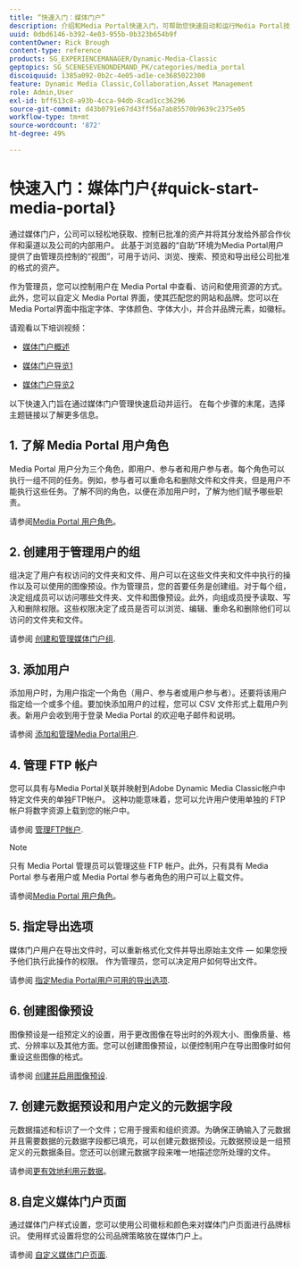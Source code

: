 ```yaml
---
title: “快速入门：媒体门户”
description: 介绍和Media Portal快速入门，可帮助您快速启动和运行Media Portal技术和Adobe Dynamic Media Classic中的管理。
uuid: 0dbd6146-b392-4e03-955b-0b323b654b9f
contentOwner: Rick Brough
content-type: reference
products: SG_EXPERIENCEMANAGER/Dynamic-Media-Classic
geptopics: SG_SCENESEVENONDEMAND_PK/categories/media_portal
discoiquuid: 1385a092-0b2c-4e05-ad1e-ce3685022300
feature: Dynamic Media Classic,Collaboration,Asset Management
role: Admin,User
exl-id: bff613c8-a93b-4cca-94db-8cad1cc36296
source-git-commit: d43b0791e67d43ff56a7ab85570b9639c2375e05
workflow-type: tm+mt
source-wordcount: '872'
ht-degree: 49%

---
```


# 快速入门：媒体门户{#quick-start-media-portal}

通过媒体门户，公司可以轻松地获取、控制已批准的资产并将其分发给外部合作伙伴和渠道以及公司的内部用户。 此基于浏览器的“自助”环境为Media Portal用户提供了由管理员控制的“视图”，可用于访问、浏览、搜索、预览和导出经公司批准的格式的资产。

作为管理员，您可以控制用户在 Media Portal 中查看、访问和使用资源的方式。此外，您可以自定义 Media Portal 界面，使其匹配您的网站和品牌。您可以在Media Portal界面中指定字体、字体颜色、字体大小，并合并品牌元素，如徽标。

请观看以下培训视频：

* [媒体门户概述](https://s7d5.scene7.com/s7viewers/html5/VideoViewer.html?videoserverurl=https://s7d5.scene7.com/is/content/&amp;emailurl=https://s7d5.scene7.com/s7/emailFriend&amp;serverUrl=https://s7d5.scene7.com/is/image/&amp;config=Scene7SharedAssets/Universal_HTML5_Video&amp;contenturl=https://s7d5.scene7.com/skins/&amp;asset=S7tutorials/544_mp_overview1_converted%20renamed_Done-AVS)

* [媒体门户导览1](https://s7d5.scene7.com/s7viewers/html5/VideoViewer.html?videoserverurl=https://s7d5.scene7.com/is/content/&amp;emailurl=https://s7d5.scene7.com/s7/emailFriend&amp;serverUrl=https://s7d5.scene7.com/is/image/&amp;config=Scene7SharedAssets/Universal_HTML5_Video&amp;contenturl=https://s7d5.scene7.com/skins/&amp;asset=S7tutorials/545_mp_tour1_user_converted%20renamed_Done-AVS)

* [媒体门户导览2](https://s7d5.scene7.com/s7viewers/html5/VideoViewer.html?videoserverurl=https://s7d5.scene7.com/is/content/&amp;emailurl=https://s7d5.scene7.com/s7/emailFriend&amp;serverUrl=https://s7d5.scene7.com/is/image/&amp;config=Scene7SharedAssets/Universal_HTML5_Video&amp;contenturl=https://s7d5.scene7.com/skins/&amp;asset=S7tutorials/546_mp_tour2_admin_converted%20renamed_Done-AVS)

以下快速入门旨在通过媒体门户管理快速启动并运行。 在每个步骤的末尾，选择主题链接以了解更多信息。

## 1. 了解 Media Portal 用户角色

Media Portal 用户分为三个角色，即用户、参与者和用户参与者。每个角色可以执行一组不同的任务。例如，参与者可以重命名和删除文件和文件夹，但是用户不能执行这些任务。了解不同的角色，以便在添加用户时，了解为他们赋予哪些职责。

请参阅[Media Portal 用户角色](media-portal-user-roles.md#media_portal_user_roles)。

## 2. 创建用于管理用户的组

组决定了用户有权访问的文件夹和文件、用户可以在这些文件夹和文件中执行的操作以及可以使用的图像预设。作为管理员，您的首要任务是创建组。对于每个组，决定组成员可以访问哪些文件夹、文件和图像预设。此外，向组成员授予读取、写入和删除权限。这些权限决定了成员是否可以浏览、编辑、重命名和删除他们可以访问的文件夹和文件。

请参阅 [创建和管理媒体门户组](creating-media-portal-groups.md#creating_and_managing_media_portal_groups).

## 3. 添加用户

添加用户时，为用户指定一个角色（用户、参与者或用户参与者）。还要将该用户指定给一个或多个组。要加快添加用户的过程，您可以 CSV 文件形式上载用户列表。新用户会收到用于登录 Media Portal 的欢迎电子邮件和说明。

请参阅 [添加和管理Media Portal用户](adding-media-portal-users.md#adding_and_managing_media_portal_users).

## 4. 管理 FTP 帐户

您可以具有与Media Portal关联并映射到Adobe Dynamic Media Classic帐户中特定文件夹的单独FTP帐户。 这种功能意味着，您可以允许用户使用单独的 FTP 帐户将数字资源上载到您的帐户中。

请参阅 [管理FTP帐户](ftp-accounts.md#managing_ftp_accounts).

>[!NOTE]
>
>只有 Media Portal 管理员可以管理这些 FTP 帐户。此外，只有具有 Media Portal 参与者用户或 Media Portal 参与者角色的用户可以上载文件。

请参阅[Media Portal 用户角色](media-portal-user-roles.md#media_portal_user_roles)。

## 5. 指定导出选项

媒体门户用户在导出文件时，可以重新格式化文件并导出原始主文件 — 如果您授予他们执行此操作的权限。 作为管理员，您可以决定用户如何导出文件。

请参阅 [指定Media Portal用户可用的导出选项](specifying-export-options-available-media.md#specifying_export_options_available_to_media_portal_users).

## 6. 创建图像预设

图像预设是一组预定义的设置，用于更改图像在导出时的外观大小、图像质量、格式、分辨率以及其他方面。您可以创建图像预设，以便控制用户在导出图像时如何重设这些图像的格式。

请参阅 [创建并启用图像预设](creating-enabling-image-presets.md#creating_and_enabling_image_presets).

## 7. 创建元数据预设和用户定义的元数据字段

元数据描述和标识了一个文件；它用于搜索和组织资源。为确保正确输入了元数据并且需要数据的元数据字段都已填充，可以创建元数据预设。元数据预设是一组预定义的元数据条目。您还可以创建元数据字段来唯一地描述您所处理的文件。

请参阅[更有效地利用元数据](making-efficient-metadata.md#making_more_efficient_use_of_metadata)。

## 8.自定义媒体门户页面

通过媒体门户样式设置，您可以使用公司徽标和颜色来对媒体门户页面进行品牌标识。 使用样式设置将您的公司品牌策略放在媒体门户上。

请参阅 [自定义媒体门户页面](customizing-media-portal-screen.md#customizing_the_media_portal_screen).
